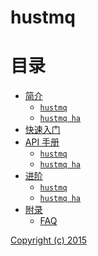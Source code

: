 hustmq
==

目录
==

* [简介](intro/index.md)
    * [`hustmq`](intro/hustmq.md)
    * [`hustmq ha`](intro/ha.md)
* [快速入门](guide/index.md)
* [API 手册](api/index.md)
    * [`hustmq`](api/hustmq.md)
    * [`hustmq ha`](api/ha.md)
* [进阶](advanced/index.md)
    * [`hustmq`](advanced/hustmq/index.md)
    * [`hustmq ha`](advanced/ha/index.md)
* [附录](appendix/index.md)
    * [FAQ](appendix/faq.md)

[Copyright (c) 2015](https://opensource.org/licenses/MIT)